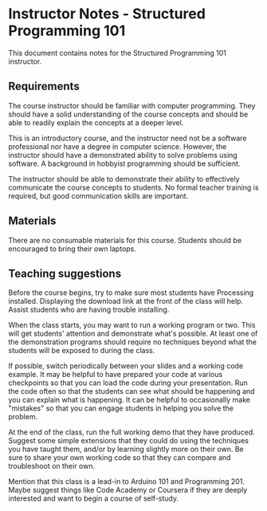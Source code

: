 # Instructor Notes - Structured Programming 101

This document contains notes for the Structured Programming 101 instructor.

## Requirements

The course instructor should be familiar with computer programming.
They should have a solid understanding of the course concepts and
should be able to readily explain the concepts at a deeper level.

This is an introductory course, and the instructor need not be a
software professional nor have a degree in computer science. However,
the instructor should have a demonstrated ability to solve problems
using software. A background in hobbyist programming should be
sufficient.

The instructor should be able to demonstrate their ability to
effectively communicate the course concepts to students.  No formal
teacher training is required, but good communication skills are
important.

## Materials

There are no consumable materials for this course. Students should be
encouraged to bring their own laptops.

## Teaching suggestions

Before the course begins, try to make sure most students have
Processing installed. Displaying the download link at the front of the
class will help. Assist students who are having trouble installing.

When the class starts, you may want to run a working program or two.
This will get students' attention and demonstrate what's possible. At
least one of the demonstration programs should require no techniques
beyond what the students will be exposed to during the class.

If possible, switch periodically between your slides and a working
code example. It may be helpful to have prepared your code at various
checkpoints so that you can load the code during your
presentation. Run the code often so that the students can see what
should be happening and you can explain what is happening. It can be
helpful to occasionally make "mistakes" so that you can engage
students in helping you solve the problem.

At the end of the class, run the full working demo that they have
produced. Suggest some simple extensions that they could do using the
techniques you have taught them, and/or by learning slightly more on
their own.  Be sure to share your own working code so that they can
compare and troubleshoot on their own.

Mention that this class is a lead-in to Arduino 101 and
Programming 201.  Maybe suggest things like Code Academy or Coursera
if they are deeply interested and want to begin a course of
self-study.
